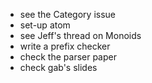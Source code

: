 - see the Category issue
- set-up atom
- see Jeff's thread on Monoids
- write a prefix checker
- check the parser paper
- check gab's slides
